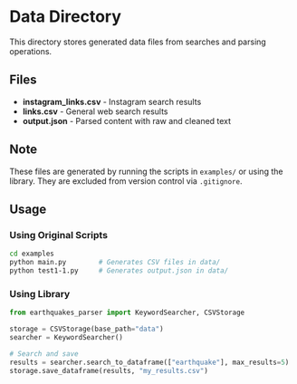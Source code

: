# Data Directory

This directory stores generated data files from searches and parsing operations.

## Files

- **instagram_links.csv** - Instagram search results
- **links.csv** - General web search results
- **output.json** - Parsed content with raw and cleaned text

## Note

These files are generated by running the scripts in `examples/` or using the library.
They are excluded from version control via `.gitignore`.

## Usage

### Using Original Scripts

```bash
cd examples
python main.py        # Generates CSV files in data/
python test1-1.py     # Generates output.json in data/
```

### Using Library

```python
from earthquakes_parser import KeywordSearcher, CSVStorage

storage = CSVStorage(base_path="data")
searcher = KeywordSearcher()

# Search and save
results = searcher.search_to_dataframe(["earthquake"], max_results=5)
storage.save_dataframe(results, "my_results.csv")
```
